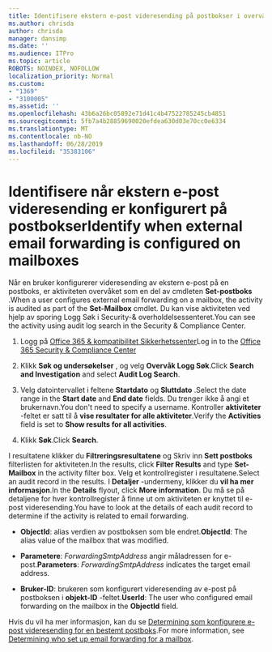 ```yaml
---
title: Identifisere ekstern e-post videresending på postbokser i overvåkingslogger
ms.author: chrisda
author: chrisda
manager: dansimp
ms.date: ''
ms.audience: ITPro
ms.topic: article
ROBOTS: NOINDEX, NOFOLLOW
localization_priority: Normal
ms.custom:
- "1369"
- "3100005"
ms.assetid: ''
ms.openlocfilehash: 43b6a26bc05892e71d41c4b47522785245cb4851
ms.sourcegitcommit: 5fb7a4b28859690020efdea630d03e70cc0e6334
ms.translationtype: MT
ms.contentlocale: nb-NO
ms.lasthandoff: 06/28/2019
ms.locfileid: "35383106"
---
```

# <a name="identify-when-external-email-forwarding-is-configured-on-mailboxes"></a><span data-ttu-id="15f3d-102">Identifisere når ekstern e-post videresending er konfigurert på postbokser</span><span class="sxs-lookup"><span data-stu-id="15f3d-102">Identify when external email forwarding is configured on mailboxes</span></span>

<span data-ttu-id="15f3d-103">Når en bruker konfigurerer videresending av ekstern e-post på en postboks, er aktiviteten overvåket som en del av cmdleten **Set-postboks** .</span><span class="sxs-lookup"><span data-stu-id="15f3d-103">When a user configures external email forwarding on a mailbox, the activity is audited as part of the **Set-Mailbox** cmdlet.</span></span> <span data-ttu-id="15f3d-104">Du kan vise aktiviteten ved hjelp av sporing Logg Søk i Security-& overholdelsessenteret.</span><span class="sxs-lookup"><span data-stu-id="15f3d-104">You can see the activity using audit log search in the Security & Compliance Center.</span></span>

1. <span data-ttu-id="15f3d-105">Logg på [Office 365 & kompatibilitet Sikkerhetssenter](https://protection.office.com/)</span><span class="sxs-lookup"><span data-stu-id="15f3d-105">Log in to the [Office 365 Security & Compliance Center](https://protection.office.com/)</span></span>

2. <span data-ttu-id="15f3d-106">Klikk **Søk og undersøkelser** , og velg **Overvåk Logg Søk**.</span><span class="sxs-lookup"><span data-stu-id="15f3d-106">Click **Search and Investigation** and select **Audit Log Search**.</span></span>

3. <span data-ttu-id="15f3d-107">Velg datointervallet i feltene **Startdato** og **Sluttdato** .</span><span class="sxs-lookup"><span data-stu-id="15f3d-107">Select the date range in the **Start date** and **End date** fields.</span></span> <span data-ttu-id="15f3d-108">Du trenger ikke å angi et brukernavn.</span><span class="sxs-lookup"><span data-stu-id="15f3d-108">You don't need to specify a username.</span></span> <span data-ttu-id="15f3d-109">Kontroller **aktiviteter** -feltet er satt til å **vise resultater for alle aktiviteter**.</span><span class="sxs-lookup"><span data-stu-id="15f3d-109">Verify the **Activities** field is set to **Show results for all activities**.</span></span>

4. <span data-ttu-id="15f3d-110">Klikk **Søk**.</span><span class="sxs-lookup"><span data-stu-id="15f3d-110">Click **Search**.</span></span>

<span data-ttu-id="15f3d-111">I resultatene klikker du **Filtreringsresultatene** og Skriv inn **Sett postboks** filterlisten for aktiviteten.</span><span class="sxs-lookup"><span data-stu-id="15f3d-111">In the results, click **Filter Results** and type **Set-Mailbox** in the activity filter box.</span></span> <span data-ttu-id="15f3d-112">Velg et kontrollregister i resultatene.</span><span class="sxs-lookup"><span data-stu-id="15f3d-112">Select an audit record in the results.</span></span> <span data-ttu-id="15f3d-113">I **Detaljer** -undermeny, klikker du **vil ha mer informasjon**.</span><span class="sxs-lookup"><span data-stu-id="15f3d-113">In the **Details** flyout, click **More information**.</span></span> <span data-ttu-id="15f3d-114">Du må se på detaljene for hver kontrollregister å finne ut om aktiviteten er knyttet til e-post videresending.</span><span class="sxs-lookup"><span data-stu-id="15f3d-114">You have to look at the details of each audit record to determine if the activity is related to email forwarding.</span></span>

- <span data-ttu-id="15f3d-115">**ObjectId**: alias verdien av postboksen som ble endret.</span><span class="sxs-lookup"><span data-stu-id="15f3d-115">**ObjectId**: The alias value of the mailbox that was modified.</span></span>

- <span data-ttu-id="15f3d-116">**Parametere**: _ForwardingSmtpAddress_ angir måladressen for e-post.</span><span class="sxs-lookup"><span data-stu-id="15f3d-116">**Parameters**: _ForwardingSmtpAddress_ indicates the target email address.</span></span>

- <span data-ttu-id="15f3d-117">**Bruker-ID**: brukeren som konfigurert videresending av e-post på postboksen i **objekt-ID** -feltet.</span><span class="sxs-lookup"><span data-stu-id="15f3d-117">**UserId**: The user who configured email forwarding on the mailbox in the **ObjectId** field.</span></span>

<span data-ttu-id="15f3d-118">Hvis du vil ha mer informasjon, kan du se [Determining som konfigurere e-post videresending for en bestemt postboks](https://docs.microsoft.com/office365/securitycompliance/auditing-troubleshooting-scenarios#determining-who-set-up-email-forwarding-for-a-mailbox).</span><span class="sxs-lookup"><span data-stu-id="15f3d-118">For more information, see [Determining who set up email forwarding for a mailbox](https://docs.microsoft.com/office365/securitycompliance/auditing-troubleshooting-scenarios#determining-who-set-up-email-forwarding-for-a-mailbox).</span></span>
